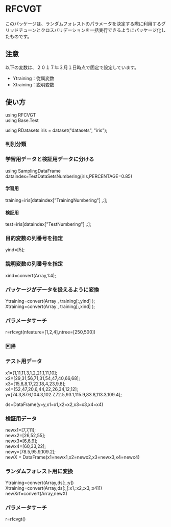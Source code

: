 # RFCVGT
このパッケージは、ランダムフォレストのパラメータを決定する際に利用するグリッドチューンとクロスバリデーションを一括実行できるようにパッケージ化したものです。

## 注意
以下の変数は、２０１７年３月１日時点で固定で設定しています。  
  * Ytraining：従属変数  
  * Xtraining：説明変数  


## 使い方
using RFCVGT  
using Base.Test

using RDatasets
iris = dataset("datasets", "iris");

### 判別分類
### 学習用データと検証用データに分ける
using SamplingDataFrame
dataindex=TestDataSetsNumbering(iris,PERCENTAGE=0.85)
#### 学習用
training=iris[dataindex["TrainingNumbering"] ,:];
#### 検証用
test=iris[dataindex["TestNumbering"] ,:];


### 目的変数の列番号を指定
yind=[5];  
### 説明変数の列番号を指定
xind=convert(Array,1:4);  


### パッケージがデータを扱えるように変換
Ytraining=convert(Array , training[:,yind] );  
Xtraining=convert(Array , training[:,xind] );  

### パラメータサーチ
r=rfcvgt(nfeature=[1,2,4],ntree=[250,500])


### 回帰
### テスト用データ
x1=[1,11,11,3,1,2,21,1,11,10];  
x2=[29,31,56,71,31,54,47,40,66,68];  
x3=[15,8,8,17,22,18,4,23,9,8];  
x4=[52,47,20,6,44,22,26,34,12,12];  
y=[74.3,87.6,104.3,102.7,72.5,93.1,115.9,83.8,113.3,109.4];  

ds=DataFrame(y=y,x1=x1,x2=x2,x3=x3,x4=x4)

### 検証用データ
newx1=[7,7,11];  
newx2=[26,52,55];  
newx3=[6,6,9];  
newx4=[60,33,22];  
newy=[78.5,95.9,109.2];  
newX = DataFrame(x1=newx1,x2=newx2,x3=newx3,x4=newx4)  

### ランダムフォレスト用に変換
Ytraining=convert(Array,ds[:,:y])  
Xtraining=convert(Array,ds[:,[:x1,:x2,:x3,:x4]])  
newXrf=convert(Array,newX)  

### パラメータサーチ
r=rfcvgt()
